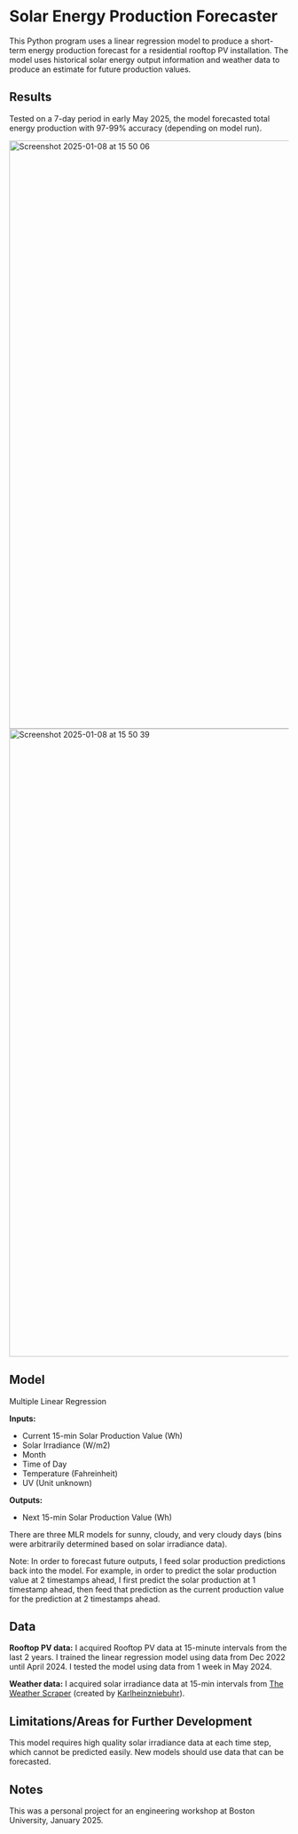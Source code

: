 # Solar Energy Production Forecaster

This Python program uses a linear regression model to produce a short-term energy production forecast for a residential rooftop PV installation. The model uses historical solar energy output information and weather data to produce an estimate for future production values.


## Results
Tested on a 7-day period in early May 2025, the model forecasted total energy production with 97-99% accuracy (depending on model run).


<img width="1060" alt="Screenshot 2025-01-08 at 15 50 06" src="https://github.com/user-attachments/assets/5ab7406f-fd7d-470a-aaaf-74f40518df6a" />
<img width="1132" alt="Screenshot 2025-01-08 at 15 50 39" src="https://github.com/user-attachments/assets/75796129-7ef6-479b-b0f9-9afd81c3b008" />


## Model
Multiple Linear Regression

**Inputs:**
- Current 15-min Solar Production Value (Wh)
- Solar Irradiance (W/m2)
- Month
- Time of Day
- Temperature (Fahreinheit)
- UV (Unit unknown)

**Outputs:**
- Next 15-min Solar Production Value (Wh)

There are three MLR models for sunny, cloudy, and very cloudy days (bins were arbitrarily determined based on solar irradiance data). 

Note: In order to forecast future outputs, I feed solar production predictions back into the model. For example, in order to predict the solar production value at 2 timestamps ahead, I first predict the solar production at 1 timestamp ahead, then feed that prediction as the current production value for the prediction at 2 timestamps ahead.


## Data
**Rooftop PV data:** I acquired Rooftop PV data at 15-minute intervals from the last 2 years. I trained the linear regression model using data from Dec 2022 until April 2024. I tested the model using data from 1 week in May 2024.

**Weather data:** I acquired solar irradiance data at 15-min intervals from [The Weather Scraper](https://github.com/Karlheinzniebuhr/the-weather-scraper) (created by [Karlheinzniebuhr](https://github.com/Karlheinzniebuhr)). 

## Limitations/Areas for Further Development
This model requires high quality solar irradiance data at each time step, which cannot be predicted easily. New models should use data that can be forecasted.

## Notes
This was a personal project for an engineering workshop at Boston University, January 2025. 
